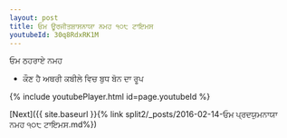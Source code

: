 ```yaml
---
layout: post
title: ਓਮ ਊਰਜੀਤਸ਼ਾਸਨਾਯਾ ਨਮਹ ੧੦੮ ਟਾਇਮਸ
youtubeId: 30q8RdxRK1M
---
```

 
 
 ਓਮ ਠਹਰਾਏ ਨਮਹ  
 
 -  ਕੌਣ ਹੈ ਅਥਰੀ ਕਬੀਲੇ ਵਿਚ ਬੁਧ ਬੋਨ ਦਾ ਰੂਪ 
 
  
 
  
 
 
 
 
 
 


{% include youtubePlayer.html id=page.youtubeId %}
 
[Next]({{ site.baseurl }}{% link  split2/_posts/2016-02-14-ਓਮ ਪ੍ਰਦਯੁਮਨਾਯਾ ਨਮਹ ੧੦੮ ਟਾਇਮਸ.md%})
 
